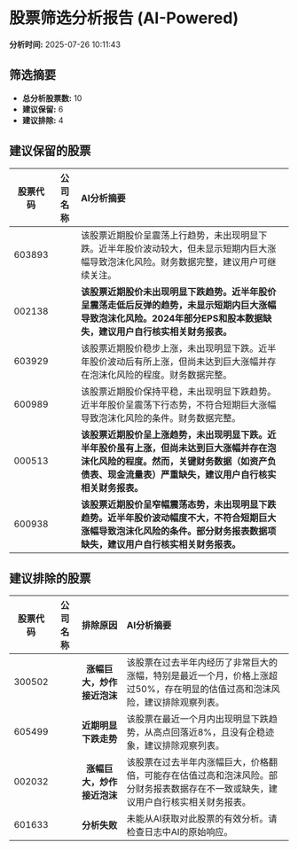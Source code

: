 # 股票筛选分析报告 (AI-Powered)

**分析时间:** 2025-07-26 10:11:43

## 筛选摘要

- **总分析股票数:** 10
- **建议保留:** 6
- **建议排除:** 4

## 建议保留的股票

| 股票代码 | 公司名称 | AI分析摘要 |
|:---:|:---:|:---|
| 603893 |  | 该股票近期股价呈震荡上行趋势，未出现明显下跌。近半年股价波动较大，但未显示短期内巨大涨幅导致泡沫化风险。财务数据完整，建议用户可继续关注。 |
| 002138 |  | **该股票近期股价未出现明显下跌趋势。近半年股价呈震荡走低后反弹的趋势，未显示短期内巨大涨幅导致泡沫化风险。2024年部分EPS和股本数据缺失，建议用户自行核实相关财务报表。** |
| 603929 |  | 该股票近期股价稳步上涨，未出现明显下跌。近半年股价波动后有所上涨，但尚未达到巨大涨幅并存在泡沫化风险的程度。财务数据完整。 |
| 600989 |  | 该股票近期股价保持平稳，未出现明显下跌趋势。近半年股价呈震荡下行态势，不符合短期巨大涨幅导致泡沫化风险的条件。财务数据完整。 |
| 000513 |  | **该股票近期股价呈上涨趋势，未出现明显下跌。近半年股价虽有上涨，但尚未达到巨大涨幅并存在泡沫化风险的程度。然而，关键财务数据（如资产负债表、现金流量表）严重缺失，建议用户自行核实相关财务报表。** |
| 600938 |  | **该股票近期股价呈窄幅震荡态势，未出现明显下跌趋势。近半年股价波动幅度不大，不符合短期巨大涨幅导致泡沫化风险的条件。部分财务报表数据项缺失，建议用户自行核实相关财务报表。** |

## 建议排除的股票

| 股票代码 | 公司名称 | 排除原因 | AI分析摘要 |
|:---:|:---:|:---:|:---|
| 300502 |  | **涨幅巨大，炒作接近泡沫** | 该股票在过去半年内经历了非常巨大的涨幅，特别是最近一个月，价格上涨超过50%，存在明显的估值过高和泡沫风险，建议排除观察列表。 |
| 605499 |  | **近期明显下跌走势** | 该股票在最近一个月内出现明显下跌趋势，从高点回落近8%，且没有企稳迹象，建议排除观察列表。 |
| 002032 |  | **涨幅巨大，炒作接近泡沫** | 该股票在过去半年内涨幅巨大，价格翻倍，可能存在估值过高和泡沫风险。部分财务报表数据存在不一致或缺失，建议用户自行核实相关财务报表。 |
| 601633 |  | **分析失败** | 未能从AI获取对此股票的有效分析。请检查日志中AI的原始响应。 |
